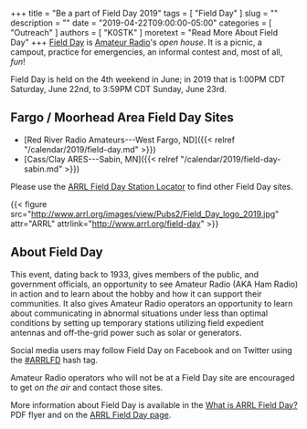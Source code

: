 +++
title = "Be a part of Field Day 2019"
tags = [ "Field Day" ]
slug = ""
description = ""
date = "2019-04-22T09:00:00-05:00"
categories = [ "Outreach" ]
authors = [ "K0STK" ]
moretext = "Read More About Field Day"
+++
[Field Day](http://www.arrl.org/field-day) is [Amateur
Radio](http://www.arrl.org/what-is-ham-radio)'s *open house*.
It is a picnic, a campout, practice for emergencies, an informal contest and,
most of all, *fun*!

Field Day is held on the 4th weekend in June; in 2019 that
is 1:00PM CDT Saturday, June 22nd, to 3:59PM CDT Sunday, June 23rd. 

## Fargo / Moorhead Area Field Day Sites

* [Red River Radio Amateurs---West Fargo, ND]({{< relref "/calendar/2019/field-day.md" >}})
* [Cass/Clay ARES---Sabin, MN]({{< relref "/calendar/2019/field-day-sabin.md" >}})

Please use the
[ARRL Field Day Station Locator](http://www.arrl.org/field-day-locator)
to find other Field Day sites.

<!--more-->

{{< figure src="http://www.arrl.org/images/view/Pubs2/Field_Day_logo_2019.jpg" attr="ARRL" attrlink="http://www.arrl.org/field-day" >}}

## About Field Day

This event, dating back to 1933, gives members of the public, and
government officials, an opportunity to see Amateur Radio (AKA Ham
Radio) in action and to learn about the hobby and how it can support
their communities. It also gives Amateur Radio operators an opportunity
to learn about communicating in abnormal situations under less than
optimal conditions by setting up temporary stations utilizing field
expedient antennas and off-the-grid power such as solar or generators.

Social media users may follow Field Day on Facebook and on Twitter using
the [#ARRLFD](https://twitter.com/search?q=%23arrlfd&src=typd)
hash tag. 

Amateur Radio operators who will not be at a Field Day site are
encouraged to get *on the air* and contact those sites.

More information about Field Day is available in the
[What is ARRL Field Day?](http://www.arrl.org/files/file/Field-Day/2019/2019%20FD%20Flier.pdf)
PDF flyer and on the [ARRL Field Day page](http://www.arrl.org/field-day).

